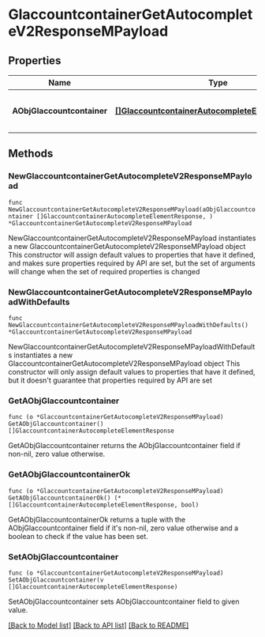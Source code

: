 # GlaccountcontainerGetAutocompleteV2ResponseMPayload

## Properties

Name | Type | Description | Notes
------------ | ------------- | ------------- | -------------
**AObjGlaccountcontainer** | [**[]GlaccountcontainerAutocompleteElementResponse**](GlaccountcontainerAutocompleteElementResponse.md) | An array of Glaccountcontainer autocomplete element response. | 

## Methods

### NewGlaccountcontainerGetAutocompleteV2ResponseMPayload

`func NewGlaccountcontainerGetAutocompleteV2ResponseMPayload(aObjGlaccountcontainer []GlaccountcontainerAutocompleteElementResponse, ) *GlaccountcontainerGetAutocompleteV2ResponseMPayload`

NewGlaccountcontainerGetAutocompleteV2ResponseMPayload instantiates a new GlaccountcontainerGetAutocompleteV2ResponseMPayload object
This constructor will assign default values to properties that have it defined,
and makes sure properties required by API are set, but the set of arguments
will change when the set of required properties is changed

### NewGlaccountcontainerGetAutocompleteV2ResponseMPayloadWithDefaults

`func NewGlaccountcontainerGetAutocompleteV2ResponseMPayloadWithDefaults() *GlaccountcontainerGetAutocompleteV2ResponseMPayload`

NewGlaccountcontainerGetAutocompleteV2ResponseMPayloadWithDefaults instantiates a new GlaccountcontainerGetAutocompleteV2ResponseMPayload object
This constructor will only assign default values to properties that have it defined,
but it doesn't guarantee that properties required by API are set

### GetAObjGlaccountcontainer

`func (o *GlaccountcontainerGetAutocompleteV2ResponseMPayload) GetAObjGlaccountcontainer() []GlaccountcontainerAutocompleteElementResponse`

GetAObjGlaccountcontainer returns the AObjGlaccountcontainer field if non-nil, zero value otherwise.

### GetAObjGlaccountcontainerOk

`func (o *GlaccountcontainerGetAutocompleteV2ResponseMPayload) GetAObjGlaccountcontainerOk() (*[]GlaccountcontainerAutocompleteElementResponse, bool)`

GetAObjGlaccountcontainerOk returns a tuple with the AObjGlaccountcontainer field if it's non-nil, zero value otherwise
and a boolean to check if the value has been set.

### SetAObjGlaccountcontainer

`func (o *GlaccountcontainerGetAutocompleteV2ResponseMPayload) SetAObjGlaccountcontainer(v []GlaccountcontainerAutocompleteElementResponse)`

SetAObjGlaccountcontainer sets AObjGlaccountcontainer field to given value.



[[Back to Model list]](../README.md#documentation-for-models) [[Back to API list]](../README.md#documentation-for-api-endpoints) [[Back to README]](../README.md)


